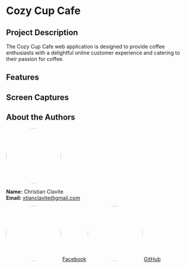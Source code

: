 # Cozy Cup Cafe

## Project Description
The Cozy Cup Cafe web application is designed to provide coffee enthusiasts with a delightful online customer experience and catering to their passion for coffee.

## Features

## Screen Captures

## About the Authors
<img src="https://github.com/XTian-Clav.png" width="150" style="border-radius: 50%;">

**Name:** Christian Clavite  
**Email:** xtianclavite@gmail.com

<img src="https://github.com/gauravghongde/social-icons/blob/master/PNG/Color/Facebook.png" width="150" style="border-radius: 50%;"> [Facebook](https://www.facebook.com/christian.clavite)
<img src="https://github.com/gauravghongde/social-icons/blob/master/PNG/Color/Github.png" width="150" style="border-radius: 50%;"> [GitHub](https://github.com/XTian-Clav)
